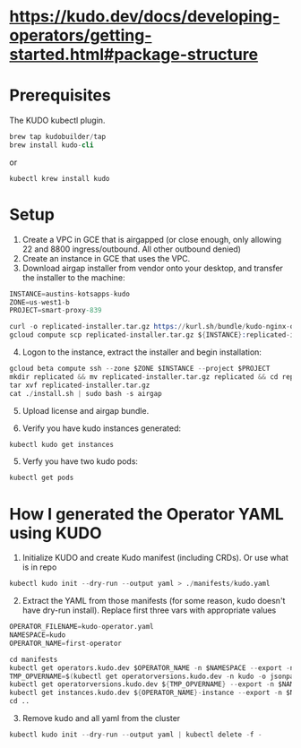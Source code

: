 # https://kudo.dev/docs/developing-operators/getting-started.html#package-structure

# Prerequisites

The KUDO kubectl plugin. 
```s
brew tap kudobuilder/tap
brew install kudo-cli
```
or 
```s
kubectl krew install kudo
```


# Setup
1. Create a VPC in GCE that is airgapped (or close enough, only allowing 22 and 8800 ingress/outbound. All other outbound denied)
2. Create an instance in GCE that uses the VPC. 
3. Download airgap installer from vendor onto your desktop, and transfer the installer to the machine:
```s
INSTANCE=austins-kotsapps-kudo
ZONE=us-west1-b
PROJECT=smart-proxy-839

curl -o replicated-installer.tar.gz https://kurl.sh/bundle/kudo-nginx-operator-austin
gcloud compute scp replicated-installer.tar.gz ${INSTANCE}:replicated-installer.tar.gz --zone $ZONE
```
4. Logon to the instance, extract the installer and begin installation: 
```s
gcloud beta compute ssh --zone $ZONE $INSTANCE --project $PROJECT
mkdir replicated && mv replicated-installer.tar.gz replicated && cd replicated
tar xvf replicated-installer.tar.gz
cat ./install.sh | sudo bash -s airgap
```
5. Upload license and airgap bundle. 

5. Verify you have kudo instances generated: 
```s
kubectl kudo get instances 
```
5. Verfy you have two kudo pods: 
```s
kubectl get pods 
```


# How I generated the Operator YAML using KUDO
1. Initialize KUDO and create Kudo manifest (including CRDs). Or use what is in repo 
```s
kubectl kudo init --dry-run --output yaml > ./manifests/kudo.yaml
```
2. Extract the YAML from those manifests (for some reason, kudo doesn't have dry-run install). Replace first three vars with appropriate values
```s
OPERATOR_FILENAME=kudo-operator.yaml
NAMESPACE=kudo
OPERATOR_NAME=first-operator

cd manifests
kubectl get operators.kudo.dev $OPERATOR_NAME -n $NAMESPACE --export -n $NAMESPACE -o yaml > $OPERATOR_FILENAME && echo --- >> $OPERATOR_FILENAME
TMP_OPVERNAME=$(kubectl get operatorversions.kudo.dev -n kudo -o jsonpath="{.items[?(@.spec.operator.name==\"${OPERATOR_NAME}\")].metadata.name}")
kubectl get operatorversions.kudo.dev ${TMP_OPVERNAME} --export -n $NAMESPACE -o yaml >> $OPERATOR_FILENAME && echo --- >> $OPERATOR_FILENAME
kubectl get instances.kudo.dev ${OPERATOR_NAME}-instance --export -n $NAMESPACE -o yaml >> $OPERATOR_FILENAME && echo --- >> $OPERATOR_FILENAME
cd ..
```
3. Remove kudo and all yaml from the cluster
```s
kubectl kudo init --dry-run --output yaml | kubectl delete -f -
```
